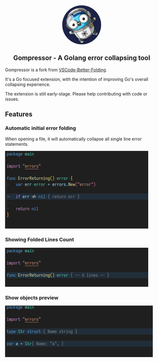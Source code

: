 <p align="center">
    <img width="128" alt="icon" src="./icon_large.png" style="border-radius: 50%">
</p>

<h2 align="center"> Gompressor - A Golang error collapsing tool </h2>

Gompressor is a fork from [VSCode-Better-Folding](https://github.com/mtbaqer/vscode-better-folding).

It's a Go focused extension, with the intention of improving Go's overall collapsing experience.

The extension is still early-stage. Please help contributing with code or issues.

## Features

### Automatic initial error folding

When opening a file, it will automatically collapse all single line error statements.

![alt text](./demo-media/images/example01.png)


### Showing Folded Lines Count

![alt text](./demo-media/images/example02.png)

### Show objects preview

![alt text](./demo-media/images/exmaple03.png)